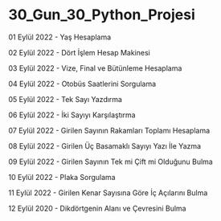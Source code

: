 # 30_Gun_30_Python_Projesi

01 Eylül 2022  - Yaş Hesaplama

02 Eylül 2022 - Dört İşlem Hesap Makinesi

03 Eylül 2022 - Vize, Final ve Bütünleme Hesaplama

04 Eylül 2022 - Otobüs Saatlerini Sorgulama

05 Eylül 2022 - Tek Sayı Yazdırma 

06 Eylül 2022 - İki Sayıyı Karşılaştırma

07 Eylül 2022 - Girilen Sayının Rakamları Toplamı Hesaplama

08 Eylül 2022 - Girilen Üç Basamaklı Sayıyı Yazı İle Yazma

09 Eylül 2022 - Girilen Sayının Tek mi Çift mi Olduğunu Bulma

10 Eylül 2022 - Plaka Sorgulama

11 Eylül 2022 - Girilen Kenar Sayısına Göre İç Açılarını Bulma

12 Eylül 2020 - Dikdörtgenin Alanı ve Çevresini Bulma
